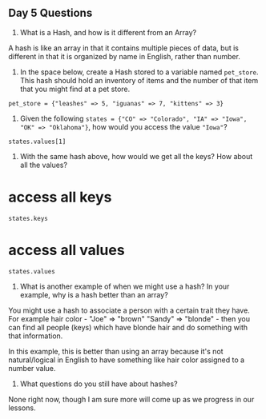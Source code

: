 ## Day 5 Questions

1. What is a Hash, and how is it different from an Array?

A hash is like an array in that it contains multiple pieces of data, but is different in that it is organized by name in English, rather than number.

1. In the space below, create a Hash stored to a variable named `pet_store`.  This hash should hold an inventory of items and the number of that item that you might find at a pet store.

`pet_store = {"leashes" => 5, "iguanas" => 7, "kittens" => 3}`

1. Given the following `states = {"CO" => "Colorado", "IA" => "Iowa", "OK" => "Oklahoma"}`, how would you access the value `"Iowa"`?

`states.values[1]`

1. With the same hash above, how would we get all the keys?  How about all the values?

# access all keys
`states.keys`

# access all values
`states.values`

1. What is another example of when we might use a hash?  In your example, why is a hash better than an array?

You might use a hash to associate a person with a certain trait they have. For example hair color - "Joe" => "brown" "Sandy" => "blonde" - then you can find all people (keys) which have blonde hair and do something with that information.

In this example, this is better than using an array because it's not natural/logical in English to have something like hair color assigned to a number value.

1. What questions do you still have about hashes?

None right now, though I am sure more will come up as we progress in our lessons. 

